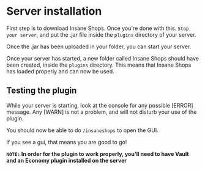 # Server installation
First step is to download Insane Shops. Once you're done with this. `Stop your server`, and put the .jar file inside the `plugins` directory of your server.
<br>

Once the .jar has been uploaded in your folder, you can start your server.
<br>

Once your server has started, a new folder called Insane Shops should have been created, inside the `plugins` directory. This means that Insane Shops has loaded properly and can now be used.
<br>

## Testing the plugin
While your server is starting, look at the console for any possible [ERROR] message. Any [WARN] is not a problem, and will not disturb your use of the plugin.

You should now be able to do `/insaneshops` to open the GUI.

If you see a gui, that means you are good to go!


**`NOTE:` In order for the plugin to work properly, you'll need to have Vault and an Economy plugin installed on the server**
